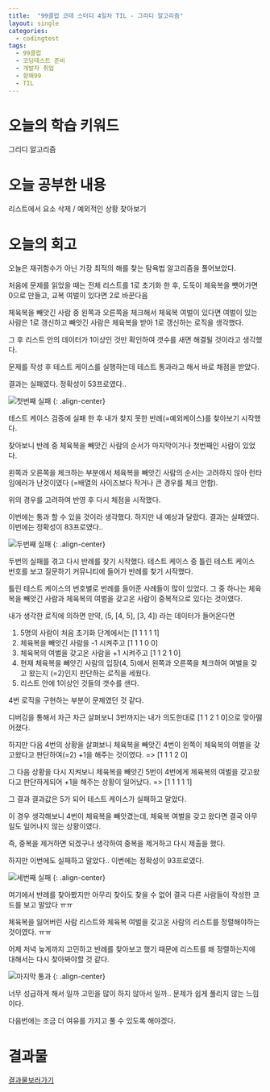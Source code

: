 ```yaml
---
title:  "99클럽 코테 스터디 4일차 TIL - 그리디 알고리즘"
layout: single
categories:
  - codingtest
tags:
  - 99클럽
  - 코딩테스트 준비
  - 개발자 취업
  - 항해99
  - TIL
---
```


# 오늘의 학습 키워드 
그리디 알고리즘

# 오늘 공부한 내용
리스트에서 요소 삭제 / 예외적인 상황 찾아보기

# 오늘의 회고

오늘은 재귀함수가 아닌 가장 최적의 해를 찾는 탐욕법 알고리즘을 풀어보았다.

처음에 문제를 읽었을 때는 전체 리스트를 1로 초기화 한 후, 도둑이 체육복을 뺏어가면 0으로 만들고, 교복 여벌이 있다면 2로 바꾼다음

체육복을 빼앗긴 사람 중 왼쪽과 오른쪽을 체크해서 체육복 여벌이 있다면 여벌이 있는 사람은 1로 갱신하고 빼앗긴 사람은 체육복을 받아 1로 갱신하는 로직을 생각했다.

그 후 리스트 안의 데이터가 1이상인 것만 확인하여 갯수를 새면 해결될 것이라고 생각했다.

문제를 작성 후 테스트 케이스를 실행하는데 테스트 통과라고 해서 바로 채점을 받았다.

결과는 실패였다. 정확성이 53프로였다..

![첫번째 실패](https://github.com/kimhyunso/kimhyunso.github.io/assets/87798982/3bbd8205-0f32-4ba7-8d15-0e5e35ba2406)
{: .align-center}

테스트 케이스 검증에 실패 한 후 내가 찾지 못한 반례(=예외케이스)를 찾아보기 시작했다.

찾아보니 반례 중 체육복을 빼앗긴 사람의 순서가 마지막이거나 첫번째인 사람이 있었다.

왼쪽과 오른쪽을 체크하는 부분에서 체육복을 빼앗긴 사람의 순서는 고려하지 않아 런타임에러가 난것이였다 (=배열의 사이즈보다 작거나 큰 경우를 체크 안함).

위의 경우를 고려하여 반영 후 다시 체점을 시작했다.

이번에는 통과 할 수 있을 것이라 생각했다. 하지만 내 예상과 달랐다. 결과는 실패였다. 이번에는 정확성이 83프로였다..

![두번째 실패](https://github.com/kimhyunso/kimhyunso.github.io/assets/87798982/d8ba86ea-2cff-4f5c-800b-51751b7597fc)
{: .align-center}

두번의 실패를 겪고 다시 반례를 찾기 시작했다. 테스트 케이스 중 틀린 테스트 케이스 번호를 보고 질문하기 커뮤니티에 들어가 반례를 찾기 시작했다.

틀린 테스트 케이스의 번호별로 반례를 들어준 사례들이 많이 있었다. 그 중 하나는 체육복을 빼앗긴 사람과 체육복의 여벌을 갖고온 사람이 중복적으로 있다는 것이였다.

내가 생각한 로직에 의하면 만약, (5, [4, 5], [3, 4]) 라는 데이터가 들어온다면

1. 5명의 사람이 처음 초기화 단계에서는 [1 1 1 1 1]
2. 체육복을 빼앗긴 사람을 -1 시켜주고 [1 1 1 0 0]
3. 체육복의 여벌을 갖고온 사람을 +1 시켜주고 [1 1 2 1 0]
4. 현재 체육복을 빼앗긴 사람의 입장(4, 5)에서 왼쪽과 오른쪽을 체크하여 여벌을 갖고 왔는지 (=2)인지 판단하는 로직을 세웠다.
5. 리스트 안에 1이상인 것들의 갯수를 샌다.

4번 로직을 구현하는 부분이 문제였던 것 같다. 

디버깅을 통해서 차근 차근 살펴보니 3번까지는 내가 의도한대로 [1 1 2 1 0]으로 맞아떨어졌다.

하지만 다음 4번의 상황을 살펴보니 체육복을 빼앗긴 4번이 왼쪽이 체육복의 여벌을 갖고왔다고 판단하여(=2) +1을 해주는 것이였다. => [1 1 1 2 0]

그 다음 상황을 다시 지켜보니 체육복을 빼앗긴 5번이 4번에게 체육복의 여벌을 갖고왔다고 판단하게되어 +1을 해주는 상황이 일어났다. => [1 1 1 1 1]

그 결과 결과값은 5가 되어 테스트 케이스가 실패하고 말았다.

이 경우 생각해보니 4번이 체육복을 빼앗겼는데, 체육복 여벌을 갖고 왔다면 결국 아무일도 일어나지 않는 상황이였다.

즉, 중복을 제거하면 되겠구나 생각하여 중복을 제거하고 다시 제출을 했다.

하지만 이번에도 실패하고 말았다.. 이번에는 정확성이 93프로였다.

![세번째 실패](https://github.com/kimhyunso/kimhyunso.github.io/assets/87798982/a7d053f8-5844-4f5f-a785-087006295521)
{: .align-center}

여기에서 반례를 찾아봤지만 아무리 찾아도 찾을 수 없어 결국 다른 사람들이 작성한 코드를 보고 말았다 ㅠㅠ

체육복을 잃어버린 사람 리스트와 체육복 여벌을 갖고온 사람의 리스트를 정렬해야하는 것이였다. ㅠㅠ

어제 저녁 늦게까지 고민하고 반례를 찾아보고 했기 때문에 리스트를 왜 정렬하는지에 대해서는 다시 찾아봐야할 것 같다.

![마지막 통과](https://github.com/kimhyunso/kimhyunso.github.io/assets/87798982/fadb57f2-a36b-4d0e-bc4b-5efb372f594e)
{: .align-center}

너무 성급하게 해서 일까 고민을 많이 하지 않아서 일까.. 문제가 쉽게 풀리지 않는 느낌이다.

다음번에는 조금 더 여유를 가지고 풀 수 있도록 해야겠다.

# 결과물
[결과물보러가기](https://github.com/kimhyunso/sail-99_withPython/tree/main/%EC%B2%B4%EC%9C%A1%EB%B3%B5)








